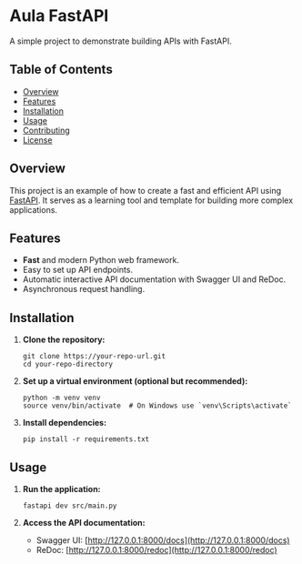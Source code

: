 # Aula FastAPI

A simple project to demonstrate building APIs with FastAPI.

## Table of Contents
- [Overview](#overview)
- [Features](#features)
- [Installation](#installation)
- [Usage](#usage)
- [Contributing](#contributing)
- [License](#license)

## Overview
This project is an example of how to create a fast and efficient API using [FastAPI](https://fastapi.tiangolo.com/). It serves as a learning tool and template for building more complex applications.

## Features
- **Fast** and modern Python web framework.
- Easy to set up API endpoints.
- Automatic interactive API documentation with Swagger UI and ReDoc.
- Asynchronous request handling.

## Installation
1. **Clone the repository:**
    ```
    git clone https://your-repo-url.git
    cd your-repo-directory
    ```

2. **Set up a virtual environment (optional but recommended):**
    ```
    python -m venv venv
    source venv/bin/activate  # On Windows use `venv\Scripts\activate`
    ```

3. **Install dependencies:**
    ```
    pip install -r requirements.txt
    ```

## Usage
1. **Run the application:**
    ```
    fastapi dev src/main.py
    ```

2. **Access the API documentation:**
    - Swagger UI: [http://127.0.0.1:8000/docs](http://127.0.0.1:8000/docs)
    - ReDoc: [http://127.0.0.1:8000/redoc](http://127.0.0.1:8000/redoc)
